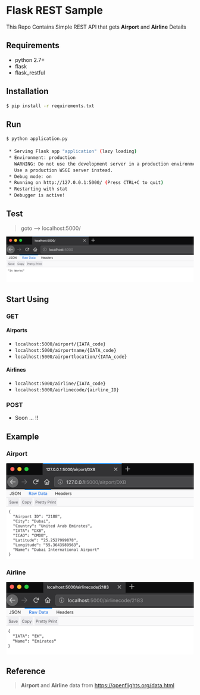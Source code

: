 # Flask REST Sample

 This Repo Contains Simple REST API that gets __Airport__ and __Airline__ Details

## Requirements

- python 2.7+
- flask
- flask_restful

## Installation

```bash
$ pip install -r requirements.txt
```

## Run

```bash
$ python application.py

 * Serving Flask app "application" (lazy loading)
 * Environment: production
   WARNING: Do not use the development server in a production environment.
   Use a production WSGI server instead.
 * Debug mode: on
 * Running on http://127.0.0.1:5000/ (Press CTRL+C to quit)
 * Restarting with stat
 * Debugger is active!
```

## Test

> goto --> localhost:5000/

![Alt text](/assets/it_works.png "it Works")

## Start Using

### GET

#### Airports

- ```localhost:5000/airport/{IATA_code}```
- ```localhost:5000/airportname/{IATA_code}```
- ```localhost:5000/airportlocation/{IATA_code}```

#### Airlines

- ```localhost:5000/airline/{IATA_code}```
- ```localhost:5000/airlinecode/{airline_ID}```

### POST

- Soon ... !!

## Example

### Airport

![Alt text](/assets/airport_example.png "Airport Example")
### Airline

![Alt text](/assets/airline_example.png "Airline Example")
    
## Reference

> __Airport__ and __Airline__ data from https://openflights.org/data.html
